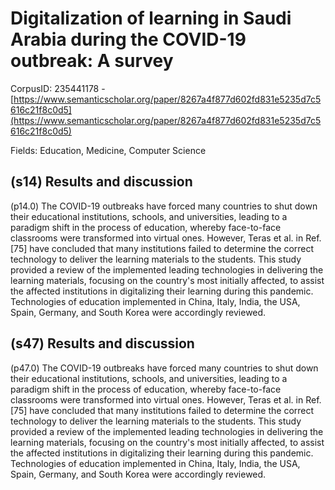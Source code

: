 # Digitalization of learning in Saudi Arabia during the COVID-19 outbreak: A survey

CorpusID: 235441178 - [https://www.semanticscholar.org/paper/8267a4f877d602fd831e5235d7c5616c21f8c0d5](https://www.semanticscholar.org/paper/8267a4f877d602fd831e5235d7c5616c21f8c0d5)

Fields: Education, Medicine, Computer Science

## (s14) Results and discussion
(p14.0) The COVID-19 outbreaks have forced many countries to shut down their educational institutions, schools, and universities, leading to a paradigm shift in the process of education, whereby face-to-face classrooms were transformed into virtual ones. However, Teras et al. in Ref. [75] have concluded that many institutions failed to determine the correct technology to deliver the learning materials to the students. This study provided a review of the implemented leading technologies in delivering the learning materials, focusing on the country's most initially affected, to assist the affected institutions in digitalizing their learning during this pandemic. Technologies of education implemented in China, Italy, India, the USA, Spain, Germany, and South Korea were accordingly reviewed.
## (s47) Results and discussion
(p47.0) The COVID-19 outbreaks have forced many countries to shut down their educational institutions, schools, and universities, leading to a paradigm shift in the process of education, whereby face-to-face classrooms were transformed into virtual ones. However, Teras et al. in Ref. [75] have concluded that many institutions failed to determine the correct technology to deliver the learning materials to the students. This study provided a review of the implemented leading technologies in delivering the learning materials, focusing on the country's most initially affected, to assist the affected institutions in digitalizing their learning during this pandemic. Technologies of education implemented in China, Italy, India, the USA, Spain, Germany, and South Korea were accordingly reviewed.
